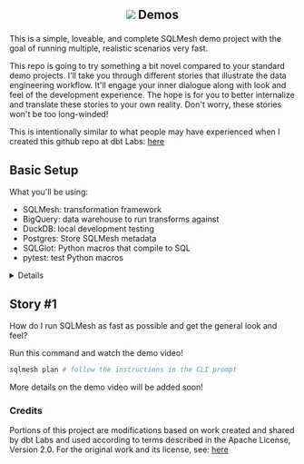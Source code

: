 <h2 align="center">

![](sqlmesh_logo.png) Demos

</h2>

This is a simple, loveable, and complete SQLMesh demo project with the goal of running multiple, realistic scenarios very fast. 

This repo is going to try something a bit novel compared to your standard demo projects. I'll take you through different stories that illustrate the data engineering workflow. It'll engage your inner dialogue along with look and feel of the development experience. The hope is for you to better internalize and translate these stories to your own reality. Don't worry, these stories won't be too long-winded!

This is intentionally similar to what people may have experienced when I created this github repo at dbt Labs: [here](https://github.com/dbt-labs/jaffle_shop_duckdb)


## Basic Setup

What you'll be using:

- SQLMesh: transformation framework
- BigQuery: data warehouse to run transforms against
- DuckDB: local development testing
- Postgres: Store SQLMesh metadata
- SQLGlot: Python macros that compile to SQL
- pytest: test Python macros

<details>

**Setup your virtual environment for SQLMesh:**

```bash
git clone https://github.com/TobikoData/sqlmesh-demos.git # clone the repo
cd sqlmesh-demos # go to the root directory
python -m venv venv # create virtual environment
source venv/bin/activate || source venv/Scripts/activate # activate it
pip install -r requirements.txt # install dependencies
source venv/bin/activate # reactivate virtual environment
```

or with [uv](https://docs.astral.sh/uv/):

```bash
git clone https://github.com/TobikoData/sqlmesh-demos.git # clone the repo
cd sqlmesh-demos # go to the root directory
uv sync # create virtual environment and install dependencies
source venv/bin/activate | source venv/Scripts/activate # activate the virtual environment
```

**Setup your BigQuery Service Account:**

![service_account](./images/bigquery_service_account.png)

1. Create a service account following these instructions: [here](https://cloud.google.com/iam/docs/service-accounts-create)
2. Add permissions: `BigQuery Data Editor`, `BigQuery User`
3. Download the service account json file
4. Copy the contents of the service account file to your clipboard
5. Export the credentials as an environment variable in your terminal: 

`export GOOGLE_CREDENTIALS=<your-service-account-key-contents>`

**Setup your Postgres Database:**

1. Sign up for a free Neon account: [here](https://neon.tech/)
2. Create a new database named: `sqlmesh_state_demo`
![new_database](./images/new_database.png)
3. Export your environment variables based on the newly created database connection string
![new_database](./images/connection_string.png)

```bash
# examples based on the image above
export SQLMESH_STATE_HOST=ep-purple-heart-a6mqlep8.us-west-2.aws.neon.tech
export SQLMESH_STATE_USERNAME=<your-neon-username>
export SQLMESH_STATE_PASSWORD=<your-password-blurred-in-the-image>
```

**Verify SQLMesh can connect to BigQuery and Postgres:**

```bash
sqlmesh info # print info about a SQLMesh project

# expected output
Models: 15
Macros: 1
Data warehouse connection succeeded
State backend connection succeeded
Test connection succeeded
```

</details>

## Story #1

How do I run SQLMesh as fast as possible and get the general look and feel?

Run this command and watch the demo video!

```bash
sqlmesh plan # follow the instructions in the CLI prompt
```

More details on the demo video will be added soon!


### Credits

Portions of this project are modifications based on work created and shared by dbt Labs and used according to terms described in the Apache License, Version 2.0. For the original work and its license, see: [here](https://github.com/dbt-labs/jaffle_shop_duckdb?tab=Apache-2.0-1-ov-file#readme)
